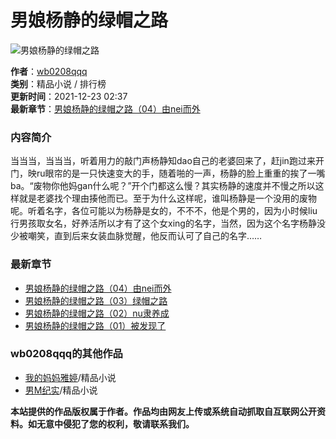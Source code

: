 # 男娘杨静的绿帽之路

![男娘杨静的绿帽之路](https://www.haitangsoshu.org/17mb/images/default.jpg)

**作者**：[wb0208qqq](https://www.haitangsoshu.org/writer/55101/ "wb0208qqq小说全集")  
**类别**：精品小说 / 排行榜  
**更新时间**：2021-12-23 02:37  
**最新章节**：[男娘杨静的绿帽之路（04）由nei而外](https://www.haitangsoshu.org/book/156107/9065275.html)

### 内容简介

当当当，当当当，听着用力的敲门声杨静知dao自己的老婆回来了，赶jin跑过来开门，映ru眼帘的是一只快速变大的手，随着啪的一声，杨静的脸上重重的挨了一嘴ba。“废物你他妈gan什么呢？”开个门都这么慢？其实杨静的速度并不慢之所以这样就是老婆找个理由揍他而已。至于为什么这样呢，谁叫杨静是一个没用的废物呢。听着名字，各位可能以为杨静是女的，不不不，他是个男的，因为小时候liu行男孩取女名，好养活所以才有了这个女xing的名字，当然，因为这个名字杨静没少被嘲笑，直到后来女装血脉觉醒，他反而认可了自己的名字……

### 最新章节

- [男娘杨静的绿帽之路（04）由nei而外](/book/156107/9065275.html "男娘杨静的绿帽之路（04）由nei而外章节阅读")
- [男娘杨静的绿帽之路（03）绿帽之路](/book/156107/9058228.html "男娘杨静的绿帽之路（03）绿帽之路章节阅读")
- [男娘杨静的绿帽之路（02）nu隶养成](/book/156107/9058227.html "男娘杨静的绿帽之路（02）nu隶养成章节阅读")
- [男娘杨静的绿帽之路（01）被发现了](/book/156107/9058226.html "男娘杨静的绿帽之路（01）被发现了章节阅读")

### wb0208qqq的其他作品

- [我的妈妈雅婷](https://www.haitangsoshu.org/book/13959/)/精品小说
- [男M纪实](https://www.haitangsoshu.org/book/105647/)/精品小说

**本站提供的作品版权属于作者。作品均由网友上传或系统自动抓取自互联网公开资料。如无意中侵犯了您的权利，敬请联系我们。**
